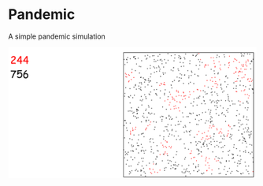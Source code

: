 # Pandemic
 A simple pandemic simulation

![Image of Simulation](https://github.com/bloon1365/Pandemic/blob/master/Pandemic_image.png)

